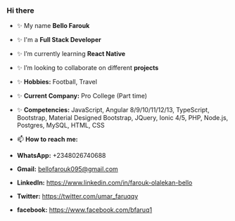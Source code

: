 ### Hi there

- ✨ My name **Bello Farouk**
- ✨ I'm a **Full Stack Developer**
- ✨ I’m currently learning **React Native**
- ✨ I’m looking to collaborate on different **projects**
- ✨ **Hobbies:** Football, Travel
- ✨ **Current Company:** Pro College (Part time)
- ✨ **Competencies:** JavaScript, Angular 8/9/10/11/12/13, TypeScript, Bootstrap, Material Designed Bootstrap, JQuery, Ionic 4/5, PHP, Node.js, Postgres, MySQL, HTML, CSS 


- 📫 **How to reach me:**
- **WhatsApp:** +2348026740688
- **Gmail:** bellofarouk095@gmail.com
- **LinkedIn:** https://www.linkedin.com/in/farouk-olalekan-bello
- **Twitter:** https://twitter.com/umar_faruqqy
- **facebook:** https://www.facebook.com/bfaruq1

<!---
Faruq2019/Faruq2019 is a ✨ special ✨ repository because its `README.md` (this file) appears on your GitHub profile.
You can click the Preview link to take a look at your changes.
--->
